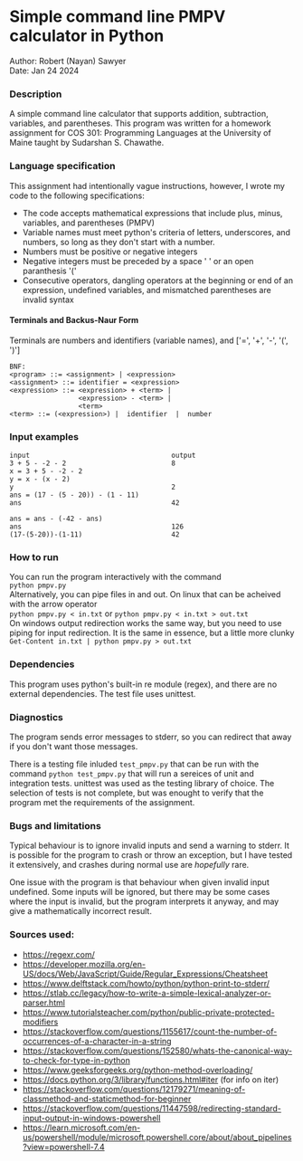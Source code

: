 # Simple command line PMPV calculator in Python
Author: Robert (Nayan) Sawyer\
Date: Jan 24 2024

### Description
A simple command line calculator that supports addition, 
subtraction, variables, and parentheses. This program was 
written for a homework assignment for COS 301: Programming 
Languages at the University of Maine taught by Sudarshan S. 
Chawathe.

### Language specification
This assignment had intentionally vague instructions, however, 
I wrote my code to the following specifications:
- The code accepts mathematical expressions that include plus, 
minus, variables, and parentheses (PMPV)
- Variable names must meet python's criteria of letters, 
underscores, and numbers, so long as they don't start with a 
number.
- Numbers must be positive or negative integers
- Negative integers must be preceded by a space ' ' or an open 
paranthesis '('
- Consecutive operators, dangling operators at the beginning or 
end of an expression, undefined variables, and mismatched 
parentheses are invalid syntax
#### Terminals and Backus-Naur Form
Terminals are numbers and identifiers (variable names), and 
['=', '+', '-', '(', ')']
```
BNF:
<program> ::= <assignment> | <expression>
<assignment> ::= identifier = <expression>
<expression> ::= <expression> + <term> | 
                 <expression> - <term> | 
                 <term>
<term> ::= (<expression>) |  identifier  |  number
```

### Input examples
```
input                                   output
3 + 5 - -2 - 2                          8
x = 3 + 5 - -2 - 2
y = x - (x - 2)
y                                       2
ans = (17 - (5 - 20)) - (1 - 11)
ans                                     42

ans = ans - (-42 - ans)
ans                                     126
(17-(5-20))-(1-11)                      42
```

### How to run
You can run the program interactively with the command \
`python pmpv.py` \
Alternatively, you can pipe files in and out.
On linux that can be acheived with the arrow operator\
`python pmpv.py < in.txt` or `python pmpv.py < in.txt > out.txt`\
On windows output redirection works the same way, but you need to 
use piping for input redirection. It is the same in essence, but a 
little more clunky\
`Get-Content in.txt | python pmpv.py > out.txt`

### Dependencies
This program uses python's built-in re module (regex), and there 
are no external dependencies. The test file uses unittest.

### Diagnostics
The program sends error messages to stderr, so you can redirect 
that away if you don't want those messages.

There is a testing file inluded `test_pmpv.py` that can be run 
with the command `python test_pmpv.py` that will run a sereices 
of unit and integration tests. unittest was used as the testing 
library  of choice. The selection of tests is not complete, but 
was enought to verify that the program met the requirements of the 
assignment.

### Bugs and limitations
Typical behaviour is to ignore invalid inputs and send a warning 
to stderr. It is possible for the program to crash or throw an 
exception, but I have tested it extensively, and crashes during 
normal use are *hopefully* rare.

One issue with the program is that behaviour when given invalid 
input undefined. Some inputs will be ignored, but there may be 
some cases where the input is invalid, but the program interprets 
it anyway, and may give a mathematically incorrect result.


### Sources used:
- https://regexr.com/
- https://developer.mozilla.org/en-US/docs/Web/JavaScript/Guide/Regular_Expressions/Cheatsheet
- https://www.delftstack.com/howto/python/python-print-to-stderr/
- https://stlab.cc/legacy/how-to-write-a-simple-lexical-analyzer-or-parser.html
- https://www.tutorialsteacher.com/python/public-private-protected-modifiers
- https://stackoverflow.com/questions/1155617/count-the-number-of-occurrences-of-a-character-in-a-string
- https://stackoverflow.com/questions/152580/whats-the-canonical-way-to-check-for-type-in-python
- https://www.geeksforgeeks.org/python-method-overloading/
- https://docs.python.org/3/library/functions.html#iter (for info on iter)
- https://stackoverflow.com/questions/12179271/meaning-of-classmethod-and-staticmethod-for-beginner
- https://stackoverflow.com/questions/11447598/redirecting-standard-input-output-in-windows-powershell
- https://learn.microsoft.com/en-us/powershell/module/microsoft.powershell.core/about/about_pipelines?view=powershell-7.4
